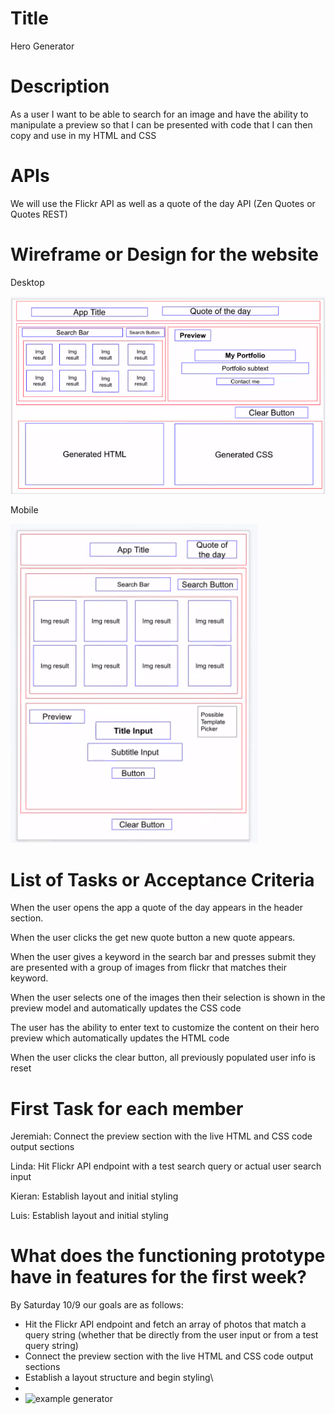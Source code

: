 # Title

Hero Generator

# Description

As a user I want to be able to search for an image and have the ability to manipulate a preview so that I can be presented with code that I can then copy and use in my HTML and CSS 

# APIs

We will use the Flickr API as well as a quote of the day API (Zen Quotes or Quotes REST)

# Wireframe or Design for the website

Desktop

![](hero_wireframe_desktop.jpg)

Mobile

![](hero_wireframe_mobile.jpg)



# List of Tasks or Acceptance Criteria

When the user opens the app a quote of the day appears in the header section.

When the user clicks the get new quote button a new quote appears.

When the user gives a keyword in the search bar and presses submit they are presented with a group of images from flickr that matches their keyword.

When the user selects one of the images then their selection is shown in the preview model and automatically updates the CSS code

The user has the ability to enter text to customize the content on their hero preview which automatically updates the HTML code

When the user clicks the clear button, all previously populated user info is reset


# First Task for each member

Jeremiah: Connect the preview section with the live HTML and CSS code output sections

Linda: Hit Flickr API endpoint with a test search query or actual user search input

Kieran: Establish layout and initial styling

Luis: Establish layout and initial styling


# What does the functioning prototype have in features for the first week?

By Saturday 10/9 our goals are as follows:

* Hit the Flickr API endpoint and fetch an array of photos that match a query string (whether that be directly from the user input or from a test query string)
* Connect the preview section with the live HTML and CSS code output sections
* Establish a layout structure and begin styling\
* 
* ![example generator](https://user-images.githubusercontent.com/89287787/136864786-2f80bfb4-0eb1-42f8-91a3-515deee62878.png)
